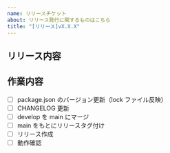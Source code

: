 ```yaml
---
name: リリースチケット
about: リリース発行に関するものはこちら
title: "[リリース]vX.X.X"
---
```


## リリース内容
<!-- Issue 番号をリストで一覧 -->

## 作業内容
- [ ] package.json のバージョン更新（lock ファイル反映）
- [ ] CHANGELOG 更新
- [ ] develop を main にマージ
- [ ] main をもとにリリースタグ付け
- [ ] リリース作成
- [ ] 動作確認
